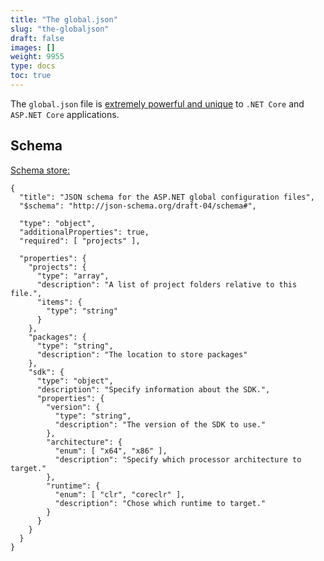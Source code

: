```yaml
---
title: "The global.json"
slug: "the-globaljson"
draft: false
images: []
weight: 9955
type: docs
toc: true
---
```


The `global.json` file is [extremely powerful and unique](https://ievangelist.github.io/blog/the-global-json/) to `.NET Core` and `ASP.NET Core` applications.

## Schema
[Schema store:][1]

    {
      "title": "JSON schema for the ASP.NET global configuration files",
      "$schema": "http://json-schema.org/draft-04/schema#",
    
      "type": "object",
      "additionalProperties": true,
      "required": [ "projects" ],
    
      "properties": {
        "projects": {
          "type": "array",
          "description": "A list of project folders relative to this file.",
          "items": {
            "type": "string"
          }
        },
        "packages": {
          "type": "string",
          "description": "The location to store packages"
        },
        "sdk": {
          "type": "object",
          "description": "Specify information about the SDK.",
          "properties": {
            "version": {
              "type": "string",
              "description": "The version of the SDK to use."
            },
            "architecture": {
              "enum": [ "x64", "x86" ],
              "description": "Specify which processor architecture to target."
            },
            "runtime": {
              "enum": [ "clr", "coreclr" ],
              "description": "Chose which runtime to target."
            }
          }
        }
      }
    }


  [1]: http://json.schemastore.org/global

